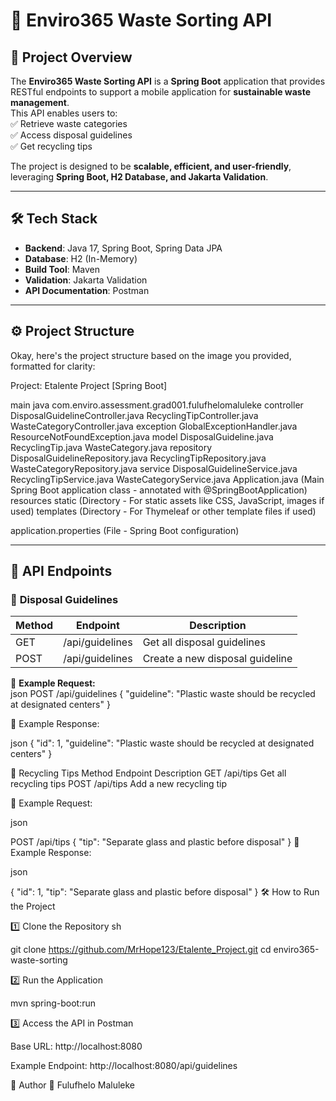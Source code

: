 # 🌱 Enviro365 Waste Sorting API  

## 📌 Project Overview  
The **Enviro365 Waste Sorting API** is a **Spring Boot** application that provides RESTful endpoints to support a mobile application for **sustainable waste management**.  
This API enables users to:  
✅ Retrieve waste categories  
✅ Access disposal guidelines  
✅ Get recycling tips  

The project is designed to be **scalable, efficient, and user-friendly**, leveraging **Spring Boot, H2 Database, and Jakarta Validation**.  

---

## 🛠️ Tech Stack  
- **Backend**: Java 17, Spring Boot, Spring Data JPA  
- **Database**: H2 (In-Memory)  
- **Build Tool**: Maven  
- **Validation**: Jakarta Validation  
- **API Documentation**: Postman  

---

## ⚙️ Project Structure  

Okay, here's the project structure based on the image you provided, formatted for clarity:

Project: Etalente Project [Spring Boot]

main
java
com.enviro.assessment.grad001.fulufhelomaluleke
controller
        DisposalGuidelineController.java
        RecyclingTipController.java
        WasteCategoryController.java
exception
        GlobalExceptionHandler.java 
        ResourceNotFoundException.java
model
        DisposalGuideline.java
        RecyclingTip.java
        WasteCategory.java
repository
        DisposalGuidelineRepository.java
        RecyclingTipRepository.java
        WasteCategoryRepository.java
service
        DisposalGuidelineService.java
        RecyclingTipService.java
        WasteCategoryService.java
Application.java (Main Spring Boot application class - annotated with @SpringBootApplication)
resources
static (Directory - For static assets like CSS, JavaScript, images if used)
templates (Directory - For Thymeleaf or other template files if used)

application.properties (File - Spring Boot configuration)



---

## 🚀 API Endpoints  

### 📌 **Disposal Guidelines**
| Method | Endpoint              | Description |
|--------|----------------------|-------------|
| GET  | /api/guidelines     | Get all disposal guidelines |
| POST | /api/guidelines     | Create a new disposal guideline |

📌 **Example Request:**  
json
POST /api/guidelines
{
    "guideline": "Plastic waste should be recycled at designated centers"
}


📌 Example Response:

json
{
    "id": 1,
    "guideline": "Plastic waste should be recycled at designated centers"
}


📌 Recycling Tips
Method	Endpoint	Description
GET     /api/tips	Get all recycling tips
POST	/api/tips	Add a new recycling tip

📌 Example Request:

json

POST /api/tips
{
    "tip": "Separate glass and plastic before disposal"
}
📌 Example Response:

json

{
    "id": 1,
    "tip": "Separate glass and plastic before disposal"
}
🛠️ How to Run the Project

1️⃣ Clone the Repository
sh


git clone https://github.com/MrHope123/Etalente_Project.git
cd enviro365-waste-sorting

2️⃣ Run the Application

mvn spring-boot:run

3️⃣ Access the API in Postman

Base URL: http://localhost:8080

Example Endpoint: http://localhost:8080/api/guidelines

📝 Author
👤 Fulufhelo Maluleke







